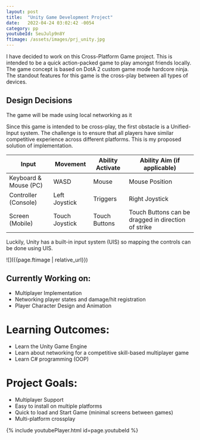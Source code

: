 ```yaml
---
layout: post
title:  "Unity Game Development Project"
date:   2022-04-24 03:02:42 -0054
category: pp
youtubeId: SeuJulp9n8Y
ftimage: /assets/images/prj_unity.jpg
---
```


I have decided to work on this Cross-Platform Game project. This is intended to be a quick action-packed game to play amongst friends locally. The game concept is based on DotA 2 custom game mode hardcore ninja. The standout features for this game is the cross-play between all types of devices.

## Design Decisions

The game will be made using local networking as it 

Since this game is intended to be cross-play, the first obstacle is a Unified-Input system. The challenge is to ensure that all players have similar competitive experience across different platforms. This is my proposed solution of implementation.

| Input | Movement | Ability Activate | Ability Aim (if applicable) |
|-------|--------|---------|----------|
| Keyboard & Mouse (PC) | WASD | Mouse | Mouse Position |
| Controller (Console) | Left Joystick | Triggers | Right Joystick |
| Screen (Mobile) | Touch Joystick | Touch Buttons | Touch Buttons can be dragged in direction of strike |

Luckily, Unity has a built-in input system (UIS) so mapping the controls can be done using UIS.

![]({{page.ftimage | relative_url}})

## Currently Working on:
- Multiplayer Implementation
- Networking player states and damage/hit registration
- Player Character Design and Animation

# Learning Outcomes:
- Learn the Unity Game Engine
- Learn about networking for a competitive skill-based multiplayer game
- Learn C# programming (OOP)

# Project Goals:
- Multiplayer Support
- Easy to install on multiple platforms
- Quick to load and Start Game (minimal screens between games)
- Multi-platform crossplay
    
{% include youtubePlayer.html id=page.youtubeId %}





